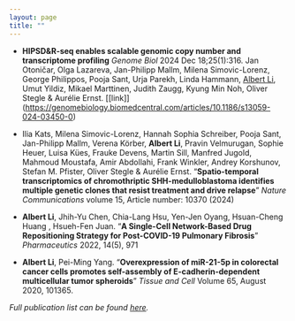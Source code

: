 ```yaml
---
layout: page
title: ""
---
```

 - **HIPSD&R-seq enables scalable genomic copy number and transcriptome profiling** *Genome Biol* 2024 Dec 18;25(1):316.
Jan Otoničar, Olga Lazareva, Jan-Philipp Mallm, Milena Simovic-Lorenz, George Philippos, Pooja Sant, Urja Parekh, Linda Hammann, <u>Albert Li</u>, Umut Yildiz, Mikael Marttinen, Judith Zaugg, Kyung Min Noh, Oliver Stegle & Aurélie Ernst. [[link]] (https://genomebiology.biomedcentral.com/articles/10.1186/s13059-024-03450-0)
 
 - Ilia Kats, Milena Simovic-Lorenz, Hannah Sophia Schreiber, Pooja Sant, Jan-Philipp Mallm, Verena Körber, **Albert Li**, Pravin Velmurugan, Sophie Heuer, Luisa Kües, Frauke Devens, Martin Sill, Manfred Jugold, Mahmoud Moustafa, Amir Abdollahi, Frank Winkler, Andrey Korshunov, Stefan M. Pfister, Oliver Stegle & Aurélie Ernst. “**Spatio-temporal transcriptomics of chromothriptic SHH-medulloblastoma identifies multiple genetic clones that resist treatment and drive relapse**” *Nature Communications* volume 15, Article number: 10370 (2024)
   
 - **Albert Li**, Jhih-Yu Chen, Chia-Lang Hsu, Yen-Jen Oyang, Hsuan-Cheng Huang , Hsueh-Fen Juan. “**A Single-Cell Network-Based Drug Repositioning Strategy for Post-COVID-19 Pulmonary Fibrosis**” *Pharmaceutics* 2022, 14(5), 971

 - **Albert Li**, Pei-Ming Yang. “**Overexpression of miR-21-5p in colorectal cancer cells promotes self-assembly of E-cadherin-dependent multicellular tumor spheroids**” *Tissue and Cell* Volume 65, August 2020, 101365.



*Full publication list can be found [here](https://scholar.google.com/citations?user=qmUPsaQAAAAJ&hl=en).*
